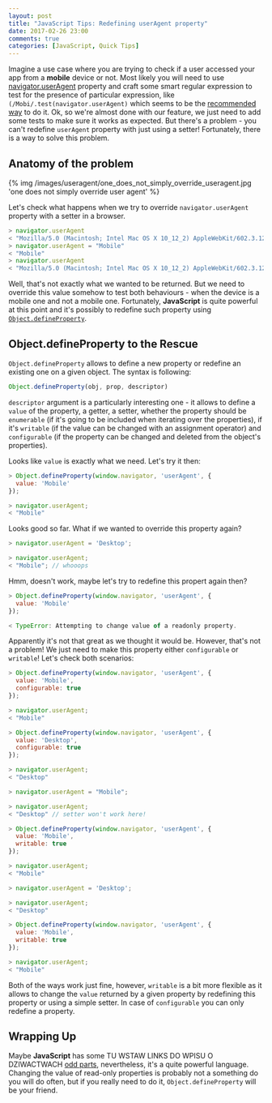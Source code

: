 ```yaml
---
layout: post
title: "JavaScript Tips: Redefining userAgent property"
date: 2017-02-26 23:00
comments: true
categories: [JavaScript, Quick Tips]
---
```


Imagine a use case where you are trying to check if a user accessed your app from a **mobile** device or not. Most likely you will need to use <a href="https://developer.mozilla.org/en-US/docs/Web/API/NavigatorID/userAgent" target="_blank">navigator.userAgent</a>  property and craft some smart regular expression to test for the presence of particular expression, like `(/Mobi/.test(navigator.userAgent)` which seems to be the <a href="https://developer.mozilla.org/en-US/docs/Web/HTTP/Browser_detection_using_the_user_agent" target="_blank">recommended way</a> to do it. Ok, so we're almost done with our feature, we just need to add some tests to make sure it works as expected. But there's a problem - you can't redefine `userAgent` property with just using a setter! Fortunately, there is a way to solve this problem.

<!--more-->

## Anatomy of the problem

<div class="img-center-wrapper">
  {% img /images/useragent/one_does_not_simply_override_useragent.jpg 'one does not simply override user agent' %}
</div>

Let's check what happens when we try to override `navigator.userAgent` property with a setter in a browser.

``` javascript
> navigator.userAgent
< "Mozilla/5.0 (Macintosh; Intel Mac OS X 10_12_2) AppleWebKit/602.3.12 (KHTML, like Gecko) Version/10.0.2 Safari/602.3.12"
> navigator.userAgent = "Mobile"
< "Mobile"
> navigator.userAgent
< "Mozilla/5.0 (Macintosh; Intel Mac OS X 10_12_2) AppleWebKit/602.3.12 (KHTML, like Gecko) Version/10.0.2 Safari/602.3.12"
```

Well, that's not exactly what we wanted to be returned. But we need to override this value somehow to test both behaviours - when the device is a mobile one and not a mobile one. Fortunately, **JavaScript** is quite powerful at this point and it's possibly to redefine such property using <a href="https://developer.mozilla.org/en/docs/Web/JavaScript/Reference/Global_Objects/Object/defineProperty" target="_blank">`Object.defineProperty`</a>.


## Object.defineProperty to the Rescue

`Object.defineProperty` allows to define a new property or redefine an existing one on a  given object. The syntax is following:

``` javascript
Object.defineProperty(obj, prop, descriptor)
```

`descriptor` argument is a particularly interesting one - it allows to define a `value` of the property, a getter, a setter, whether the property should be `enumerable` (if it's going to be included when iterating over the properties), if it's `writable` (if the value can be changed with an assignment operator) and `configurable` (if the property can be changed and deleted from the object's properties).

Looks like `value` is exactly what we need. Let's try it then:

``` javascript
> Object.defineProperty(window.navigator, 'userAgent', {
  value: 'Mobile'
});

> navigator.userAgent;
< "Mobile"
```

Looks good so far. What if we wanted to override this property again?

``` javascript
> navigator.userAgent = 'Desktop';

> navigator.userAgent;
< "Mobile"; // whooops
```

Hmm, doesn't work, maybe let's try to redefine this propert again then?

``` javascript
> Object.defineProperty(window.navigator, 'userAgent', {
  value: 'Mobile'
});

< TypeError: Attempting to change value of a readonly property.
```

Apparently it's not that great as we thought it would be. However, that's not a problem! We just need to make this property either `configurable` or `writable`! Let's check both scenarios:

``` javascript
> Object.defineProperty(window.navigator, 'userAgent', {
  value: 'Mobile',
  configurable: true
});

> navigator.userAgent;
< "Mobile"

> Object.defineProperty(window.navigator, 'userAgent', {
  value: 'Desktop',
  configurable: true
});

> navigator.userAgent;
< "Desktop"

> navigator.userAgent = "Mobile";

> navigator.userAgent;
< "Desktop" // setter won't work here!
```

``` javascript
> Object.defineProperty(window.navigator, 'userAgent', {
  value: 'Mobile',
  writable: true
});

> navigator.userAgent;
< "Mobile"

> navigator.userAgent = 'Desktop';

> navigator.userAgent;
< "Desktop"

> Object.defineProperty(window.navigator, 'userAgent', {
  value: 'Mobile',
  writable: true
});

> navigator.userAgent;
< "Mobile"
```

Both of the ways work just fine, however, `writable` is a bit more flexible as it allows to change the `value` returned by a given property by redefining this property or using a simple setter. In case of `configurable` you can only redefine a property.


## Wrapping Up

Maybe **JavaScript** has some  TU WSTAW LINKS DO WPISU O DZIWACTWACH <a href="" target="_blank">odd parts</a>, nevertheless, it's a quite powerful language. Changing the value of read-only properties is probably not a something do you will do often, but if you really need to do it, `Object.defineProperty` will be your friend.
